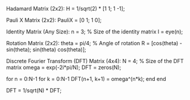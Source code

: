 Hadamard Matrix (2x2):
H = 1/sqrt(2) * [1 1; 1 -1];

Pauli X Matrix (2x2):
PauliX = [0 1; 1 0];


Identity Matrix (Any Size):
n = 3; % Size of the identity matrix
I = eye(n);


Rotation Matrix (2x2):
theta = pi/4; % Angle of rotation
R = [cos(theta) -sin(theta); sin(theta) cos(theta)];

Discrete Fourier Transform (DFT) Matrix (4x4):
N = 4; % Size of the DFT matrix
omega = exp(-2i*pi/N);
DFT = zeros(N);

for n = 0:N-1
    for k = 0:N-1
        DFT(n+1, k+1) = omega^(n*k);
    end
end

DFT = 1/sqrt(N) * DFT;
